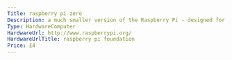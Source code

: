 ```yaml
---
Title: raspberry pi zero
Description: a much smaller version of the Raspberry Pi - designed for internet of things projects.
Type: HardwareComputer
HardwareUrl: http://www.raspberrypi.org/
HardwareUrlTitle: raspberry pi foundation
Price: £4
---
```

